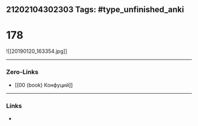 21202104302303
Tags: #type_unfinished_anki 
---
# 178

![[20190120_163354.jpg]]

---
### Zero-Links
- [[00 (book) Конфуций]]
---
### Links
-
